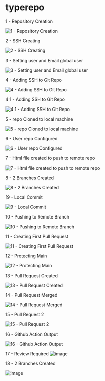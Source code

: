 # typerepo

1 - Repository Creation

![1 - Repository Creation](https://github.com/user-attachments/assets/3eef3247-17c6-4882-af68-831a92e75c23)




2 -  SSH Creating

![2 -  SSH Creating](https://github.com/user-attachments/assets/281ca22c-01d9-43d2-8b19-c689659cf489)




3 - Setting user and Email global user

![3 - Setting user and Email global user](https://github.com/user-attachments/assets/ab152d2a-271b-4002-b083-69df80a2532d)




4 - Adding SSH to Git Repo

![4 - Adding SSH to Git Repo](https://github.com/user-attachments/assets/bca52aee-38a1-4ff7-ba0a-aedb741bd808)




4 1 - Adding SSH to Git Repo

![4 1 - Adding SSH to Git Repo](https://github.com/user-attachments/assets/c1deee01-9507-4c8b-aab8-75aab1d491b4)




5 - repo Cloned to local machine

![5 - repo Cloned to local machine](https://github.com/user-attachments/assets/053168a1-3f01-47a7-b419-9921ac204389)




6 - User repo Configured

![6 - User repo Configured](https://github.com/user-attachments/assets/ee7acb6f-636b-42a5-8da1-22da85bc9e84)




7 - Html file created to push to remote repo

![7 - Html file created to push to remote repo](https://github.com/user-attachments/assets/ff39e0ba-f4ee-4f8e-a8d2-d4e37562e12c)




8 - 2 Branches Created

![8 - 2 Branches Created](https://github.com/user-attachments/assets/951a7071-ae13-4735-814f-bc2a19bc731f)




[9 - Local Commit

![9 - Local Commit](https://github.com/user-attachments/assets/7dc51af1-9b51-4e21-8f8c-ee4ed8fd1988)




10 - Pushing to Remote Branch

![10 - Pushing to Remote Branch](https://github.com/user-attachments/assets/4de1bd47-ffe3-44b6-9c96-d22a3a491c19)




11 - Creating First Pull Request

![11 - Creating First Pull Request](https://github.com/user-attachments/assets/0d8a1a9d-8b47-4dde-8d4b-a9f8c1748d99)




12 - Protecting Main

![12 - Protecting Main](https://github.com/user-attachments/assets/0067e9fb-de19-4d03-a8f2-b247ae261d8a)




13 - Pull Request Created

![13 - Pull Request Created](https://github.com/user-attachments/assets/8b7453a8-48a7-4c63-9f01-763562747705)




14 - Pull Request Merged

![14 - Pull Request Merged](https://github.com/user-attachments/assets/792baec5-f19f-41bc-8a18-d4513c84aff2)




15 - Pull Request 2

![15 - Pull Request 2](https://github.com/user-attachments/assets/fe6cd132-ed39-4425-8692-cd27be145be8)




16 - Github Action Output

![16 - Github Action Output](https://github.com/user-attachments/assets/d1a04f2c-460a-46e2-a13c-e2f171093026)



17 - Review Required
![image](https://github.com/user-attachments/assets/b559b568-771d-4aea-a0a9-3917ca86cb11)



18 - 2 Branches Created

![image](https://github.com/user-attachments/assets/4bf1dbe4-dc47-40e1-a718-18573b871c8b)











